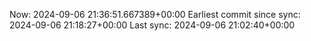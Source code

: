 Now: 2024-09-06 21:36:51.667389+00:00 Earliest commit since sync: 2024-09-06 21:18:27+00:00 Last sync: 2024-09-06 21:02:40+00:00
